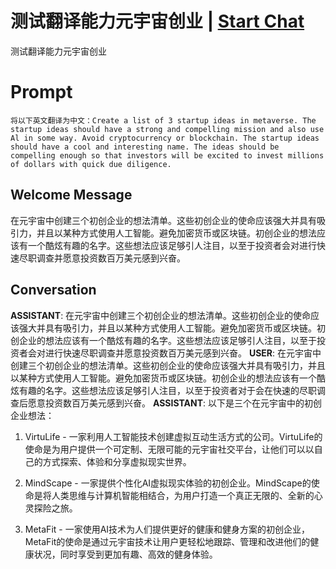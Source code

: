 

# 测试翻译能力元宇宙创业 | [Start Chat](https://gptcall.net/chat.html?data=%7B%22contact%22%3A%7B%22id%22%3A%22VyUb4nDtFoEsPLOVzB0Tw%22%2C%22flow%22%3Atrue%7D%7D)
测试翻译能力元宇宙创业

# Prompt

```
将以下英文翻译为中文：Create a list of 3 startup ideas in metaverse. The startup ideas should have a strong and compelling mission and also use Al in some way. Avoid cryptocurrency or blockchain. The startup ideas should have a cool and interesting name. The ideas should be compelling enough so that investors will be excited to invest millions of dollars with quick due diligence.
```

## Welcome Message
在元宇宙中创建三个初创企业的想法清单。这些初创企业的使命应该强大并具有吸引力，并且以某种方式使用人工智能。避免加密货币或区块链。初创企业的想法应该有一个酷炫有趣的名字。这些想法应该足够引人注目，以至于投资者会对进行快速尽职调查并愿意投资数百万美元感到兴奋。

## Conversation

**ASSISTANT**: 在元宇宙中创建三个初创企业的想法清单。这些初创企业的使命应该强大并具有吸引力，并且以某种方式使用人工智能。避免加密货币或区块链。初创企业的想法应该有一个酷炫有趣的名字。这些想法应该足够引人注目，以至于投资者会对进行快速尽职调查并愿意投资数百万美元感到兴奋。
**USER**: 在元宇宙中创建三个初创企业的想法清单。这些初创企业的使命应该强大并具有吸引力，并且以某种方式使用人工智能。避免加密货币或区块链。初创企业的想法应该有一个酷炫有趣的名字。这些想法应该足够引人注目，以至于投资者对于会在快速的尽职调查后愿意投资数百万美元感到兴奋。
**ASSISTANT**: 以下是三个在元宇宙中的初创企业想法：



1. VirtuLife - 一家利用人工智能技术创建虚拟互动生活方式的公司。VirtuLife的使命是为用户提供一个可定制、无限可能的元宇宙社交平台，让他们可以以自己的方式探索、体验和分享虚拟现实世界。 



2. MindScape - 一家提供个性化AI虚拟现实体验的初创企业。MindScape的使命是将人类思维与计算机智能相结合，为用户打造一个真正无限的、全新的心灵探险之旅。 



3. MetaFit - 一家使用AI技术为人们提供更好的健康和健身方案的初创企业，MetaFit的使命是通过元宇宙技术让用户更轻松地跟踪、管理和改进他们的健康状况，同时享受到更加有趣、高效的健身体验。

